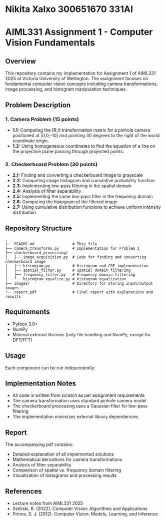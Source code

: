 # Nikita Xalxo 300651670 331AI
# AIML331 Assignment 1 - Computer Vision Fundamentals

## Overview
This repository contains my implementation for Assignment 1 of AIML331 2025 at Victoria University of Wellington. The assignment focuses on fundamental computer vision concepts including camera transformations, image processing, and histogram manipulation techniques.

## Problem Description

### 1. Camera Problem (15 points)
- **1.1:** Computing the [R,t] transformation matrix for a pinhole camera positioned at [0,0,-10] and pointing 30 degrees to the right of the world coordinate origin.
- **1.2:** Using homogeneous coordinates to find the equation of a line on the projective plane passing through projected points.

### 2. Checkerboard Problem (30 points)
- **2.1:** Finding and converting a checkerboard image to grayscale
- **2.2:** Computing image histogram and cumulative probability function
- **2.3:** Implementing low-pass filtering in the spatial domain
- **2.4:** Analysis of filter separability
- **2.5:** Implementing the same low-pass filter in the frequency domain
- **2.6:** Computing the histogram of the filtered image
- **2.7:** Using cumulative distribution functions to achieve uniform intensity distribution

## Repository Structure
```
.
├── README.md                 # This file
├── camera_transforms.py      # Implementation for Problem 1
├── checkerboard_processing/
│   ├── image_acquisition.py  # Code for finding and converting checkerboard image
│   ├── histogram.py          # Histogram and CDF implementation
│   ├── spatial_filter.py     # Spatial domain filtering
│   ├── frequency_filter.py   # Frequency domain filtering
│   └── histogram_equalize.py # Histogram equalization
├── images/                   # Directory for storing input/output images
└── report.pdf                # Final report with explanations and results
```

## Requirements
- Python 3.8+
- NumPy
- Minimal external libraries (only file handling and NumPy, except for DFT/FFT)

## Usage
Each component can be run independently:

## Implementation Notes
- All code is written from scratch as per assignment requirements
- The camera transformation uses standard pinhole camera model
- The checkerboard processing uses a Gaussian filter for low-pass filtering
- The implementation minimizes external library dependencies

## Report
The accompanying pdf contains:
- Detailed explanation of all implemented solutions
- Mathematical derivations for camera transformations
- Analysis of filter separability
- Comparison of spatial vs. frequency domain filtering
- Visualization of histograms and processing results

## References
- Lecture notes from AIML331 2025
- Szeliski, R. (2022). Computer Vision: Algorithms and Applications
- Prince, S. J. (2012). Computer Vision: Models, Learning, and Inference
